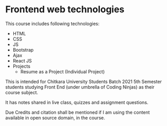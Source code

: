 # Frontend web technologies

This course includes following technologies:

- HTML
- CSS
- JS
- Bootstrap
- Ajax
- React JS
- Projects
    - Resume as a Project (Individual Project)


This is intended for Chitkara University Students Batch 2021 5th Semester students studying Front End (under umbrella of Coding Ninjas) as their course subject.

It has notes shared in live class, quizzes and assignment questions.

Due Credits and citation shall be mentioned if I am using the content available in open source domain, in the course.
